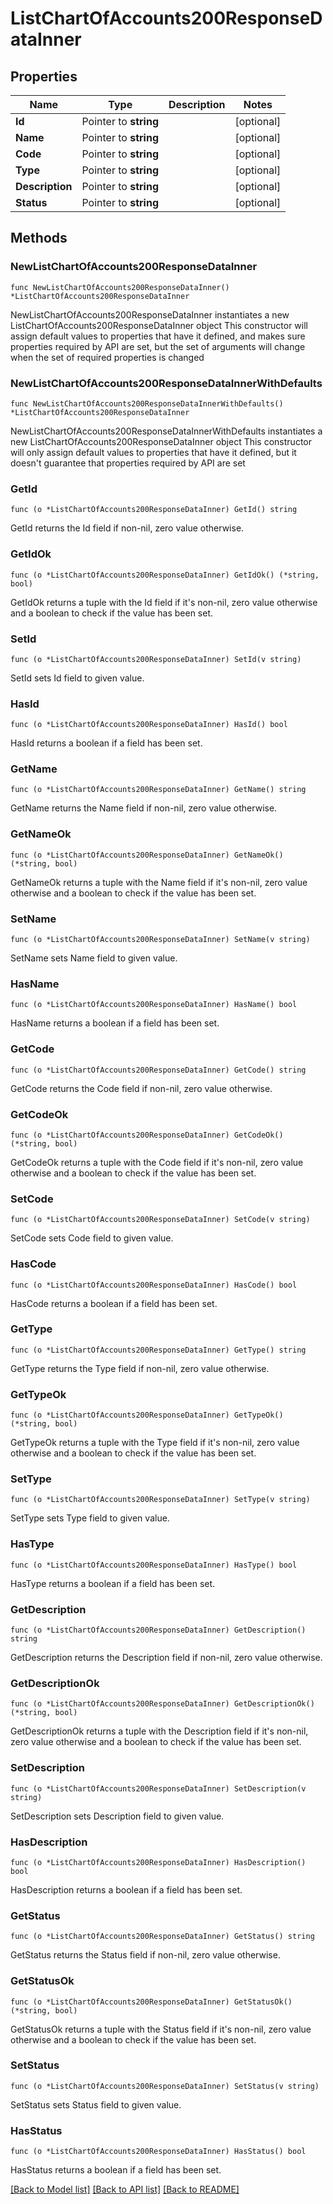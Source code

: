 # ListChartOfAccounts200ResponseDataInner

## Properties

Name | Type | Description | Notes
------------ | ------------- | ------------- | -------------
**Id** | Pointer to **string** |  | [optional] 
**Name** | Pointer to **string** |  | [optional] 
**Code** | Pointer to **string** |  | [optional] 
**Type** | Pointer to **string** |  | [optional] 
**Description** | Pointer to **string** |  | [optional] 
**Status** | Pointer to **string** |  | [optional] 

## Methods

### NewListChartOfAccounts200ResponseDataInner

`func NewListChartOfAccounts200ResponseDataInner() *ListChartOfAccounts200ResponseDataInner`

NewListChartOfAccounts200ResponseDataInner instantiates a new ListChartOfAccounts200ResponseDataInner object
This constructor will assign default values to properties that have it defined,
and makes sure properties required by API are set, but the set of arguments
will change when the set of required properties is changed

### NewListChartOfAccounts200ResponseDataInnerWithDefaults

`func NewListChartOfAccounts200ResponseDataInnerWithDefaults() *ListChartOfAccounts200ResponseDataInner`

NewListChartOfAccounts200ResponseDataInnerWithDefaults instantiates a new ListChartOfAccounts200ResponseDataInner object
This constructor will only assign default values to properties that have it defined,
but it doesn't guarantee that properties required by API are set

### GetId

`func (o *ListChartOfAccounts200ResponseDataInner) GetId() string`

GetId returns the Id field if non-nil, zero value otherwise.

### GetIdOk

`func (o *ListChartOfAccounts200ResponseDataInner) GetIdOk() (*string, bool)`

GetIdOk returns a tuple with the Id field if it's non-nil, zero value otherwise
and a boolean to check if the value has been set.

### SetId

`func (o *ListChartOfAccounts200ResponseDataInner) SetId(v string)`

SetId sets Id field to given value.

### HasId

`func (o *ListChartOfAccounts200ResponseDataInner) HasId() bool`

HasId returns a boolean if a field has been set.

### GetName

`func (o *ListChartOfAccounts200ResponseDataInner) GetName() string`

GetName returns the Name field if non-nil, zero value otherwise.

### GetNameOk

`func (o *ListChartOfAccounts200ResponseDataInner) GetNameOk() (*string, bool)`

GetNameOk returns a tuple with the Name field if it's non-nil, zero value otherwise
and a boolean to check if the value has been set.

### SetName

`func (o *ListChartOfAccounts200ResponseDataInner) SetName(v string)`

SetName sets Name field to given value.

### HasName

`func (o *ListChartOfAccounts200ResponseDataInner) HasName() bool`

HasName returns a boolean if a field has been set.

### GetCode

`func (o *ListChartOfAccounts200ResponseDataInner) GetCode() string`

GetCode returns the Code field if non-nil, zero value otherwise.

### GetCodeOk

`func (o *ListChartOfAccounts200ResponseDataInner) GetCodeOk() (*string, bool)`

GetCodeOk returns a tuple with the Code field if it's non-nil, zero value otherwise
and a boolean to check if the value has been set.

### SetCode

`func (o *ListChartOfAccounts200ResponseDataInner) SetCode(v string)`

SetCode sets Code field to given value.

### HasCode

`func (o *ListChartOfAccounts200ResponseDataInner) HasCode() bool`

HasCode returns a boolean if a field has been set.

### GetType

`func (o *ListChartOfAccounts200ResponseDataInner) GetType() string`

GetType returns the Type field if non-nil, zero value otherwise.

### GetTypeOk

`func (o *ListChartOfAccounts200ResponseDataInner) GetTypeOk() (*string, bool)`

GetTypeOk returns a tuple with the Type field if it's non-nil, zero value otherwise
and a boolean to check if the value has been set.

### SetType

`func (o *ListChartOfAccounts200ResponseDataInner) SetType(v string)`

SetType sets Type field to given value.

### HasType

`func (o *ListChartOfAccounts200ResponseDataInner) HasType() bool`

HasType returns a boolean if a field has been set.

### GetDescription

`func (o *ListChartOfAccounts200ResponseDataInner) GetDescription() string`

GetDescription returns the Description field if non-nil, zero value otherwise.

### GetDescriptionOk

`func (o *ListChartOfAccounts200ResponseDataInner) GetDescriptionOk() (*string, bool)`

GetDescriptionOk returns a tuple with the Description field if it's non-nil, zero value otherwise
and a boolean to check if the value has been set.

### SetDescription

`func (o *ListChartOfAccounts200ResponseDataInner) SetDescription(v string)`

SetDescription sets Description field to given value.

### HasDescription

`func (o *ListChartOfAccounts200ResponseDataInner) HasDescription() bool`

HasDescription returns a boolean if a field has been set.

### GetStatus

`func (o *ListChartOfAccounts200ResponseDataInner) GetStatus() string`

GetStatus returns the Status field if non-nil, zero value otherwise.

### GetStatusOk

`func (o *ListChartOfAccounts200ResponseDataInner) GetStatusOk() (*string, bool)`

GetStatusOk returns a tuple with the Status field if it's non-nil, zero value otherwise
and a boolean to check if the value has been set.

### SetStatus

`func (o *ListChartOfAccounts200ResponseDataInner) SetStatus(v string)`

SetStatus sets Status field to given value.

### HasStatus

`func (o *ListChartOfAccounts200ResponseDataInner) HasStatus() bool`

HasStatus returns a boolean if a field has been set.


[[Back to Model list]](../README.md#documentation-for-models) [[Back to API list]](../README.md#documentation-for-api-endpoints) [[Back to README]](../README.md)


